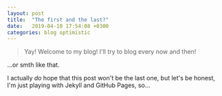 ```yaml
---
layout: post
title:  "The first and the last?"
date:   2019-04-10 17:54:08 +0300
categories: blog optimistic
---
```

> Yay! Welcome to my blog! I'll try to blog every now and then!

...or smth like that. 

I actually _do_ hope that this post won't be the last one, but let's be honest, I'm just playing with Jekyll and GitHub Pages, so...
